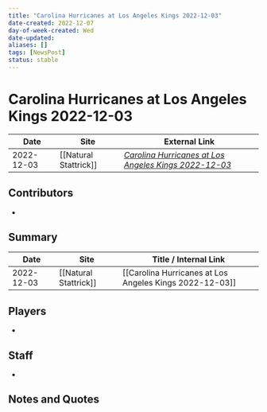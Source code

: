 ```yaml
---
title: "Carolina Hurricanes at Los Angeles Kings 2022-12-03"
date-created: 2022-12-07
day-of-week-created: Wed
date-updated: 
aliases: []
tags: [NewsPost]
status: stable
---
```


# Carolina Hurricanes at Los Angeles Kings 2022-12-03

| Date       | Site                  | External Link                                                                                                                 |
| ---------- | --------------------- | ----------------------------------------------------------------------------------------------------------------------------- |
| 2022-12-03 | [[Natural Stattrick]] | [*Carolina Hurricanes at Los Angeles Kings 2022-12-03*](https://www.naturalstattrick.com/game.php?season=20222023&game=20391) |

## Contributors
- 

## Summary
> 

| Date       | Site                  | Title / Internal Link                                   |
| ---------- | --------------------- | ------------------------------------------------------- |
| 2022-12-03 | [[Natural Stattrick]] | [[Carolina Hurricanes at Los Angeles Kings 2022-12-03]] |

## Players
- 

## Staff
- 

## Notes and Quotes
> 

